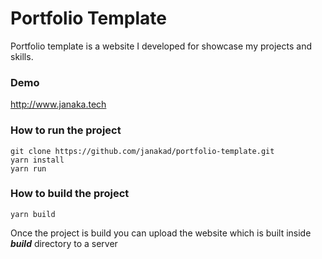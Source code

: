 # Portfolio Template

Portfolio template is a website I developed for showcase my projects and skills.

### Demo

http://www.janaka.tech

### How to run the project

```
git clone https://github.com/janakad/portfolio-template.git
yarn install
yarn run
```

### How to build the project

```
yarn build
```
Once the project is build you can upload the website which is built inside _**build**_  directory to a server

